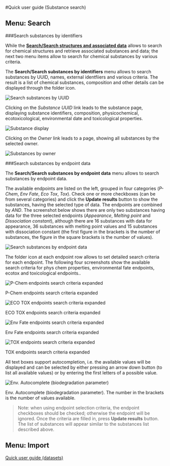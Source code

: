 #Quick user guide (Substance search)

## Menu: Search

###Search substances by identifiers

While the [**Search/Search structures and associated data**](usage.html) allows to search for chemical structures and retrieve associated substances and data; the next two menu items allow to search for chemical substances by various criteria. 

The **Search/Search substances by identifiers** menu allows to search substances by UUID,  names, external identfiiers and various criteria. The result is a list of chemical substances, composition and other details can be displayed through the folder icon.

![Search substances by UUID](images/screenshots/substance_search_uuid.png "Search substances by UUID")

Clicking on the *Substance UUID* link leads to the substance page, displaying substance identifiers, composition, physicochemical, ecotoxicological, environmental date and toxicological properties. 

![Substance display](images/screenshots/substance_formaldehyde.png "Substance display")

Clicking on the *Owner* link leads to a page, showing all substances by the selected owner.

![Substances by owner](images/screenshots/substance_byowner.png "Substances by owner")
 
###Search substances by endpoint data

The **Search/Search substances by endpoint data** menu allows to search substances by endpoint data. 

The available endpoints are listed on the left, grouped in four categories (*P-Chem*, *Env Fate*, *Eco Tox*, *Tox*).  Check one or more checkboxes (can be from several categories) and click the **Update results** button to show the substances, having the selected type of data. 
The endpoints are combined by *AND*. The screenshot below shows there are only two substances having data for the three selected endpoints (*Appearance*, *Melting point* and *Dissociation constant*), although there are 16 substances with data for appearance, 36 substances with melting point values and 15 substances with dissociation constant (the first figure in the brackets is the number of substances, the figure in the square brackets is the number of values).

![Search substances by endpoint data](images/screenshots/search_endpoints.png "Search substances by endpoint data")

The folder icon at each endpoint row allows to set detailed search criteria for each endpoint. The following four screenshots show the available search criteria for phys chem properties, environmental fate endpoints, ecotox and toxicological endpoints..

![P-Chem endpoints search criteria expanded](images/screenshots/endpoint_pchem_search.png "P-Chem endpoints search criteria expanded")

P-Chem endpoints search criteria expanded

![ECO TOX endpoints search criteria expanded](images/screenshots/endpoint_ecotox_search.png "ECO TOX endpoints search criteria expanded")

ECO TOX endpoints search criteria expanded

![Env Fate endpoints search criteria expanded](images/screenshots/endpoint_env_fate_search.png "Env Fate endpoints search criteria expanded")

Env Fate endpoints search criteria expanded

![TOX endpoints search criteria expanded](images/screenshots/endpoint_tox_search.png "TOX endpoints search criteria expanded")

TOX endpoints search criteria expanded

All text boxes support autocompletion, i.e. the available values will be displayed and can be selected by either pressing an arrow down button (to list all available values) or by entering the first letters of a possible value.

![Env. Autocomplete (biodegradation parameter)](images/screenshots/envfate_autocomplete.png "Env. Autocomplete (biodegradation parameter)")

Env. Autocomplete (biodegradation parameter). The number in the brackets is the number of values available.
 
>Note: when using endpoint selection criteria, the endpoint checkboxes should be checked; otherwise the endpoint will be ignored. Once the criteria are filled in, press **Update results** button. The list of substances will appear similar to the substances list described above. 

## Menu: Import
 
[Quick user guide (datasets)](usage_dataset.html)	  
